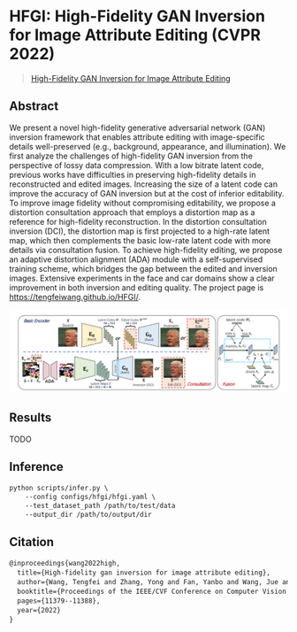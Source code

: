 # HFGI: High-Fidelity GAN Inversion for Image Attribute Editing (CVPR 2022)

> [High-Fidelity GAN Inversion for Image Attribute Editing](https://arxiv.org/abs/2109.06590.pdf)

## Abstract

We present a novel high-fidelity generative adversarial network (GAN) inversion framework that enables attribute editing with image-specific details well-preserved (e.g., background, appearance, and illumination). We first analyze the challenges of high-fidelity GAN inversion from the perspective of lossy data compression. With a low bitrate latent code, previous works have difficulties in preserving high-fidelity details in reconstructed and edited images. Increasing the size of a latent code can improve the accuracy of GAN inversion but at the cost of inferior editability. To improve image fidelity without compromising editability, we propose a distortion consultation approach that employs a distortion map as a reference for high-fidelity reconstruction. In the distortion consultation inversion (DCI), the distortion map is first projected to a high-rate latent map, which then complements the basic low-rate latent code with more details via consultation fusion. To achieve high-fidelity editing, we propose an adaptive distortion alignment (ADA) module with a self-supervised training scheme, which bridges the gap between the edited and inversion images. Extensive experiments in the face and car domains show a clear improvement in both inversion and editing quality. The project page is https://tengfeiwang.github.io/HFGI/.

![HFGI](../../docs/HFGI.png)

## Results

TODO

## Inference

```
python scripts/infer.py \
	--config configs/hfgi/hfgi.yaml \
	--test_dataset_path /path/to/test/data
    --output_dir /path/to/output/dir
```

## Citation

```latex
@inproceedings{wang2022high,
  title={High-fidelity gan inversion for image attribute editing},
  author={Wang, Tengfei and Zhang, Yong and Fan, Yanbo and Wang, Jue and Chen, Qifeng},
  booktitle={Proceedings of the IEEE/CVF Conference on Computer Vision and Pattern Recognition},
  pages={11379--11388},
  year={2022}
}
```

